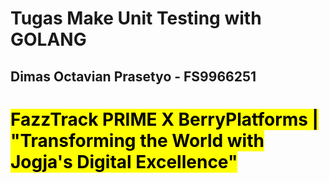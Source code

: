 # Tugas Make Unit Testing with GOLANG 

## Dimas Octavian Prasetyo - FS9966251

# **<mark>FazzTrack PRIME X BerryPlatforms | "Transforming the World with Jogja's Digital Excellence"</mark>**
